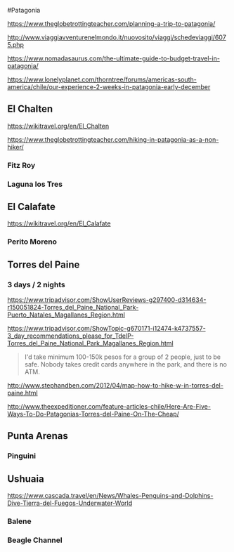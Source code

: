 #Patagonia

https://www.theglobetrottingteacher.com/planning-a-trip-to-patagonia/

http://www.viaggiavventurenelmondo.it/nuovosito/viaggi/schedeviaggi/6075.php

https://www.nomadasaurus.com/the-ultimate-guide-to-budget-travel-in-patagonia/

https://www.lonelyplanet.com/thorntree/forums/americas-south-america/chile/our-experience-2-weeks-in-patagonia-early-december

## El Chalten 

https://wikitravel.org/en/El_Chalten

https://www.theglobetrottingteacher.com/hiking-in-patagonia-as-a-non-hiker/

### Fitz Roy

### Laguna los Tres

## El Calafate

https://wikitravel.org/en/El_Calafate

### Perito Moreno

## Torres del Paine

### 3 days / 2 nights

https://www.tripadvisor.com/ShowUserReviews-g297400-d314634-r150051824-Torres_del_Paine_National_Park-Puerto_Natales_Magallanes_Region.html

https://www.tripadvisor.com/ShowTopic-g670171-i12474-k4737557-3_day_recommendations_please_for_TdelP-Torres_del_Paine_National_Park_Magallanes_Region.html

>  I'd take minimum 100-150k pesos for a group of 2 people, just to be safe. Nobody takes credit cards anywhere in the park, and there is no ATM.

http://www.stephandben.com/2012/04/map-how-to-hike-w-in-torres-del-paine.html

http://www.theexpeditioner.com/feature-articles-chile/Here-Are-Five-Ways-To-Do-Patagonias-Torres-del-Paine-On-The-Cheap/

## Punta Arenas

### Pinguini

## Ushuaia

https://www.cascada.travel/en/News/Whales-Penguins-and-Dolphins-Dive-Tierra-del-Fuegos-Underwater-World

### Balene

### Beagle Channel

